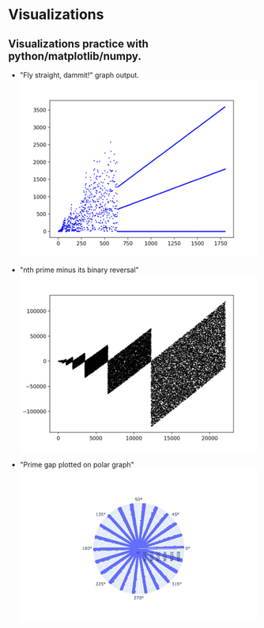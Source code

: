 # Visualizations
## Visualizations practice with python/matplotlib/numpy. 

  * "Fly straight, dammit!" graph output.
![alt text](sully_plot_1800.png)


  * "nth prime minus its binary reversal"
 ![alt text](nth_prime_rev2.png)


  * "Prime gap plotted on polar graph"
 ![alt text](Primes/prime_gap_polar_graph.png)